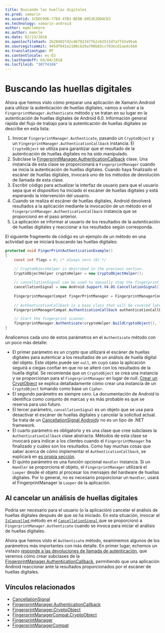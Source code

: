 ```yaml
---
title: Buscando las huellas digitales
ms.prod: xamarin
ms.assetid: 1CDDC096-77E0-47B3-BE0B-8953E2DDACD3
ms.technology: xamarin-android
author: mgmclemore
ms.author: mamcle
ms.date: 02/23/2016
ms.openlocfilehash: 2b20402fd2cd6782247fb2c62513d7aff43a95a6
ms.sourcegitcommit: 945df041e2180cb20af08b83cc703ecd1aedc6b0
ms.translationtype: MT
ms.contentlocale: es-ES
ms.lasthandoff: 04/04/2018
ms.locfileid: "30774166"
---
```

# <a name="scanning-for-fingerprints"></a>Buscando las huellas digitales

Ahora que hemos visto cómo preparar una aplicación de Xamarin.Android para utilizar la autenticación de huellas digitales, vamos a volver a la `FingerprintManager.Authenticate` método y se tratan en su lugar en la autenticación de huellas digitales de Android 6.0. Información general rápida del flujo de trabajo para la autenticación de huellas digitales se describe en esta lista:

1. Invocar `FingerprintManager.Authenticate`, pasando un `CryptoObject` y un `FingerprintManager.AuthenticationCallback` instancia. El `CryptoObject` se utiliza para garantizar que el resultado de la autenticación de huellas digitales no ha sido manipulado. 
2. Subclase la [FingerprintManager.AuthenticationCallback](http://developer.android.com/reference/android/hardware/fingerprint/FingerprintManager.AuthenticationCallback.html) clase. Una instancia de esta clase se proporcionará a `FingerprintManager` cuando se inicia la autenticación de huellas digitales. Cuando haya finalizado el escáner de huellas digitales, invocará uno de los métodos de devolución de llamada de esta clase.
3. Escribir código para actualizar la interfaz de usuario para que el usuario sepa que el dispositivo ha iniciado el escáner de huellas digitales y está esperando la intervención del usuario. 
4. Cuando se realiza el escáner de huellas digitales, Android devolverá resultados a la aplicación mediante la invocación de un método en el `FingerprintManager.AuthenticationCallback` instancia que se proporcionó en el paso anterior.
5. La aplicación se informar al usuario de los resultados de la autenticación de huellas digitales y reaccionar a los resultados según corresponda. 

El siguiente fragmento de código es un ejemplo de un método en una actividad que se iniciará buscando las huellas digitales:

```csharp
protected void FingerPrintAuthenticationExample()
{
    const int flags = 0; /* always zero (0) */

    // CryptoObjectHelper is described in the previous section.
    CryptoObjectHelper cryptoHelper = new CryptoObjectHelper();    
    
    // cancellationSignal can be used to manually stop the fingerprint scanner. 
    cancellationSignal = new Android.Support.V4.OS.CancellationSignal();
    
    FingerprintManagerCompat fingerPrintManager = FingerprintManagerCompat.From(this);
    
    // AuthenticationCallback is a base class that will be covered later on in this guide.
    FingerprintManagerCompat.AuthenticationCallback authenticationCallback = new MyAuthCallbackSample(this);

    // Start the fingerprint scanner.
    fingerprintManager.Authenticate(cryptoHelper.BuildCryptoObject(), flags, cancellationSignal, authenticationCallback, null);
}
```

Analicemos cada uno de estos parámetros en el `Authenticate` método con un poco más detalle:

* El primer parámetro es un _crypto_ que utilizará el escáner de huellas digitales para autenticar a los resultados de un análisis de huella digital del objeto. Este objeto puede ser `null`, en cuyo caso la aplicación seguirá a ciegas confiar en que no se alteró con los resultados de la huella digital. Se recomienda que un `CryptoObject` se crea una instancia y se proporcionan para el `FingerprintManager` en lugar de null. [Crear un CryptObject](~/android/platform/fingerprint-authentication/creating-a-cryptoobject.md) se explica detalladamente cómo crear una instancia de un `CryptoObject` tomando como base un `Cipher`.
* El segundo parámetro es siempre cero. La documentación de Android lo identifica como conjunto de marcas y es más probable es que se reserva para uso futuro. 
* El tercer parámetro, `cancellationSignal` es un objeto que se usa para desactivar el escáner de huellas digitales y cancelar la solicitud actual. Se trata de un [CancellationSignal Android](http://developer.android.com/reference/android/os/CancellationSignal.html)y no es un tipo de .NET framework.
* El cuarto parámetro es obligatorio y es una clase que cree subclases la `AuthenticationCallback` clase abstracta. Métodos de esta clase se invocará para indicar a los clientes cuando el `FingerprintManager` ha finalizado y cuáles son los resultados. Como hay muchas cosas que saber acerca de cómo implementar el `AuthenticationCallback`, se explicará en [es propia sección](~/android/platform/fingerprint-authentication/fingerprint-authentication-callbacks.md).
* El quinto parámetro es una función opcional `Handler` instancia. Si un `Handler` se proporciona el objeto, el `FingerprintManager` utilizará el `Looper` desde el objeto al procesar los mensajes del hardware de huellas digitales. Por lo general, no es necesario proporcionar un `Handler`, usará el FingerprintManager la `Looper` de la aplicación.

## <a name="cancelling-a-fingerprint-scan"></a>Al cancelar un análisis de huellas digitales

Podría ser necesario para el usuario (o la aplicación) cancelar el análisis de huellas digitales después de que se ha iniciado. En esta situación, invocar el [ `IsCancelled` ](http://developer.android.com/reference/android/os/CancellationSignal.html#isCanceled()) método en el [ `CancellationSignal` ](http://developer.android.com/reference/android/os/CancellationSignal.html) que se proporcionó a `FingerprintManager.Authenticate` cuando se invoca para iniciar el análisis de huellas digitales.

Ahora que hemos visto el `Authenticate` método, examinemos algunos de los parámetros más importantes con más detalle. En primer lugar, echemos un vistazo [responde a las devoluciones de llamada de autenticación](~/android/platform/fingerprint-authentication/fingerprint-authentication-callbacks.md), que veremos cómo crear subclases de la [FingerprintManager.AuthenticationCallback](http://developer.android.com/reference/android/hardware/fingerprint/FingerprintManager.AuthenticationCallback.html), permitiendo que una aplicación Android reaccionar ante la resultados proporcionados por el escáner de huellas digitales.




## <a name="related-links"></a>Vínculos relacionados

- [CancellationSignal](http://developer.android.com/reference/android/os/CancellationSignal.html)
- [FingerprintManager.AuthenticationCallback](http://developer.android.com/reference/android/hardware/fingerprint/FingerprintManager.AuthenticationCallback.html)
- [FingerprintManager.CryptoObject](http://developer.android.com/reference/android/hardware/fingerprint/FingerprintManager.CryptoObject.html)
- [FingerprintManagerCompat.CryptoObject](http://developer.android.com/reference/android/support/v4/hardware/fingerprint/FingerprintManagerCompat.CryptoObject.html)
- [FingerprintManager](http://developer.android.com/reference/android/hardware/fingerprint/FingerprintManager.html)
- [FingerprintManagerCompat](http://developer.android.com/reference/android/support/v4/hardware/fingerprint/FingerprintManagerCompat.html)
